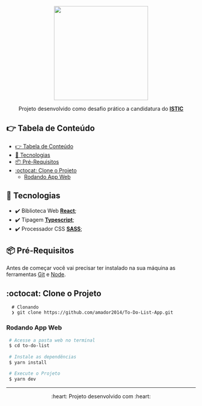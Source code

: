 
<p align="center" >
  <img align="center" width="250px" src="https://istic.senai.io/assets/images/Logo-ISTIC.svg" />
</p>

<p align="center" >
  Projeto desenvolvido como desafio prático a candidatura do <strong><a href="https://istic.senai.io/">ISTIC</a></strong> 
</p>


<div id="tabela-de-conteudo" />

## :point_right: Tabela de Conteúdo
- [:point_right: Tabela de Conteúdo](#point_right-tabela-de-conteúdo)
- [:rocket: Tecnologias](#rocket-tecnologias)
- [📦️ Pré-Requisitos](#️-pré-requisitos)
- [:octocat: Clone o Projeto](#octocat-clone-o-projeto)
  - [Rodando App Web](#rodando-app-web)


<div id="tech" />

## :rocket: Tecnologias
- :heavy_check_mark: Biblioteca Web **[React](https://reactjs.org/)**;
- :heavy_check_mark: Tipagem **[Typescript](https://www.typescriptlang.org/)**;
- :heavy_check_mark: Processador CSS **[SASS](https://sass-lang.com/)**;


<div id="pre-requisitos" />

## 📦️ Pré-Requisitos
Antes de começar você vai precisar ter instalado na sua máquina as ferramentas [Git](https://git-scm.com/downloads) e [Node](https://nodejs.org/en/). 


<div id="clonando" />

## :octocat: Clone o Projeto
```git
  # Clonando
  ❯ git clone https://github.com/amador2014/To-Do-List-App.git
 ```


<div id="run-web" />

### Rodando App Web
```bash
 # Acesse a pasta web no terminal
 $ cd to-do-list
 
 # Instale as dependências
 $ yarn install

 # Execute o Projeto
 $ yarn dev 
```

---

<p align="center" > 
  :heart: Projeto desenvolvido com :heart:
</p>



 
